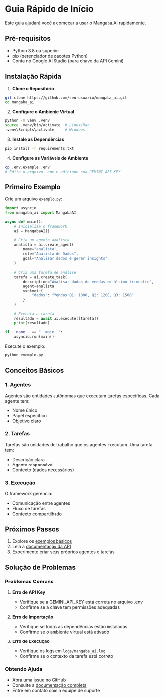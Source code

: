 # Guia Rápido de Início

Este guia ajudará você a começar a usar o Mangaba.AI rapidamente.

## Pré-requisitos

- Python 3.8 ou superior
- pip (gerenciador de pacotes Python)
- Conta no Google AI Studio (para chave da API Gemini)

## Instalação Rápida

1. **Clone o Repositório**
```bash
git clone https://github.com/seu-usuario/mangaba_ai.git
cd mangaba_ai
```

2. **Configure o Ambiente Virtual**
```bash
python -m venv .venv
source .venv/bin/activate  # Linux/Mac
.venv\Scripts\activate     # Windows
```

3. **Instale as Dependências**
```bash
pip install -r requirements.txt
```

4. **Configure as Variáveis de Ambiente**
```bash
cp .env.example .env
# Edite o arquivo .env e adicione sua GEMINI_API_KEY
```

## Primeiro Exemplo

Crie um arquivo `exemplo.py`:

```python
import asyncio
from mangaba_ai import MangabaAI

async def main():
    # Inicializa o framework
    ai = MangabaAI()
    
    # Cria um agente analista
    analista = ai.create_agent(
        name="analista",
        role="Analista de Dados",
        goal="Analisar dados e gerar insights"
    )
    
    # Cria uma tarefa de análise
    tarefa = ai.create_task(
        description="Analisar dados de vendas do último trimestre",
        agent=analista,
        context={
            "dados": "Vendas Q1: 1000, Q2: 1200, Q3: 1500"
        }
    )
    
    # Executa a tarefa
    resultado = await ai.execute([tarefa])
    print(resultado)

if __name__ == "__main__":
    asyncio.run(main())
```

Execute o exemplo:
```bash
python exemplo.py
```

## Conceitos Básicos

### 1. Agentes
Agentes são entidades autônomas que executam tarefas específicas. Cada agente tem:
- Nome único
- Papel específico
- Objetivo claro

### 2. Tarefas
Tarefas são unidades de trabalho que os agentes executam. Uma tarefa tem:
- Descrição clara
- Agente responsável
- Contexto (dados necessários)

### 3. Execução
O framework gerencia:
- Comunicação entre agentes
- Fluxo de tarefas
- Contexto compartilhado

## Próximos Passos

1. Explore os [exemplos básicos](../examples/basic/)
2. Leia a [documentação da API](../api/README.md)
3. Experimente criar seus próprios agentes e tarefas

## Solução de Problemas

### Problemas Comuns

1. **Erro de API Key**
   - Verifique se a GEMINI_API_KEY está correta no arquivo .env
   - Confirme se a chave tem permissões adequadas

2. **Erro de Importação**
   - Verifique se todas as dependências estão instaladas
   - Confirme se o ambiente virtual está ativado

3. **Erro de Execução**
   - Verifique os logs em `logs/mangaba_ai.log`
   - Confirme se o contexto da tarefa está correto

### Obtendo Ajuda

- Abra uma issue no GitHub
- Consulte a [documentação completa](../api/README.md)
- Entre em contato com a equipe de suporte 